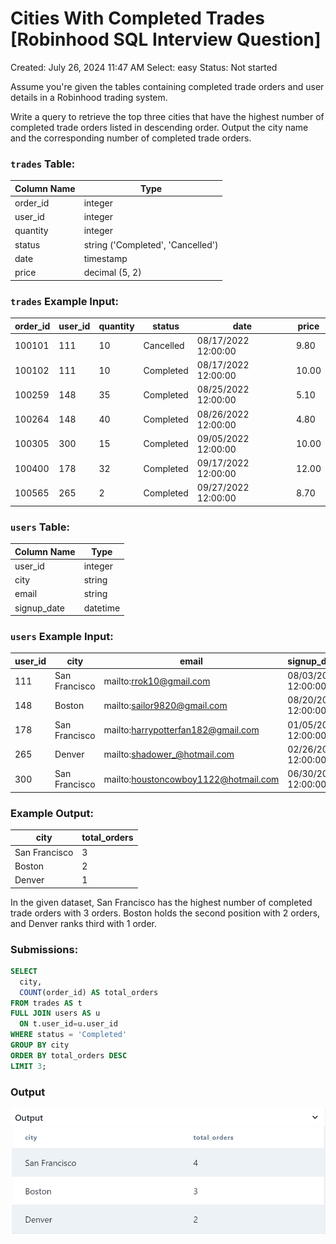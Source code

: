 # Cities With Completed Trades [Robinhood SQL Interview Question]

Created: July 26, 2024 11:47 AM
Select: easy
Status: Not started

Assume you're given the tables containing completed trade orders and user details in a Robinhood trading system.

Write a query to retrieve the top three cities that have the highest number of completed trade orders listed in descending order. Output the city name and the corresponding number of completed trade orders.

### **`trades` Table:**

| Column Name | Type |
| --- | --- |
| order_id | integer |
| user_id | integer |
| quantity | integer |
| status | string ('Completed', 'Cancelled') |
| date | timestamp |
| price | decimal (5, 2) |

### **`trades` Example Input:**

| order_id | user_id | quantity | status | date | price |
| --- | --- | --- | --- | --- | --- |
| 100101 | 111 | 10 | Cancelled | 08/17/2022 12:00:00 | 9.80 |
| 100102 | 111 | 10 | Completed | 08/17/2022 12:00:00 | 10.00 |
| 100259 | 148 | 35 | Completed | 08/25/2022 12:00:00 | 5.10 |
| 100264 | 148 | 40 | Completed | 08/26/2022 12:00:00 | 4.80 |
| 100305 | 300 | 15 | Completed | 09/05/2022 12:00:00 | 10.00 |
| 100400 | 178 | 32 | Completed | 09/17/2022 12:00:00 | 12.00 |
| 100565 | 265 | 2 | Completed | 09/27/2022 12:00:00 | 8.70 |

### **`users` Table:**

| Column Name | Type |
| --- | --- |
| user_id | integer |
| city | string |
| email | string |
| signup_date | datetime |

### **`users` Example Input:**

| user_id | city | email | signup_date |
| --- | --- | --- | --- |
| 111 | San Francisco | mailto:rrok10@gmail.com | 08/03/2021 12:00:00 |
| 148 | Boston | mailto:sailor9820@gmail.com | 08/20/2021 12:00:00 |
| 178 | San Francisco | mailto:harrypotterfan182@gmail.com | 01/05/2022 12:00:00 |
| 265 | Denver | mailto:shadower_@hotmail.com | 02/26/2022 12:00:00 |
| 300 | San Francisco | mailto:houstoncowboy1122@hotmail.com | 06/30/2022 12:00:00 |

### **Example Output:**

| city | total_orders |
| --- | --- |
| San Francisco | 3 |
| Boston | 2 |
| Denver | 1 |

In the given dataset, San Francisco has the highest number of completed trade orders with 3 orders. Boston holds the second position with 2 orders, and Denver ranks third with 1 order.

### **Submissions:**

```sql
SELECT 
  city,
  COUNT(order_id) AS total_orders
FROM trades AS t
FULL JOIN users AS u 
  ON t.user_id=u.user_id
WHERE status = 'Completed'
GROUP BY city
ORDER BY total_orders DESC
LIMIT 3;
```
### **Output**
![Result](https://github.com/lizasizas/SQL-Learning-Journey/blob/main/04%20Practice/01%20DataLemur/Cities%20With%20Completed%20Trades/Screenshot%202024-07-30%20175523.png)
